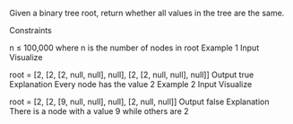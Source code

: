 Given a binary tree root, return whether all values in the tree are the same.

Constraints

n ≤ 100,000 where n is the number of nodes in root
Example 1
Input
Visualize

root = [2, [2, [2, null, null], null], [2, [2, null, null], null]]
Output
true
Explanation
Every node has the value 2
Example 2
Input
Visualize

root = [2, [2, [9, null, null], null], [2, null, null]]
Output
false
Explanation
There is a node with a value 9 while others are 2
